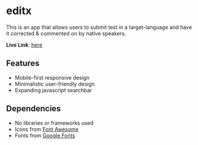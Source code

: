 # editx
 This is an app that allows users to submit text in a target-language and have it corrected & commented on by native speakers. 

**Live Link**: [here](#)

## Features

- Mobile-first responsive design
- Minimalistic user-friendly design
- Expanding javascript searchbar

## Dependencies 

- No libraries or frameworks used
- Icons from [Font Awesome](https://fontawesome.com/)
- Fonts from [Google Fonts](https://fonts.google.com/)
